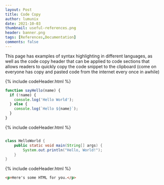 ```yaml
---
layout: Post
title: Code Copy
author: lumunix
date: 2021-10-03
thumbnail: useful-references.png
header: banner.png
tags: [References,Documentation]
comments: false
---
```

This page has examples of syntax highlighting in different languages, as well as the code copy header that can be applied to code sections that allows readers to quickly copy the code snippet to the clipboard (come on everyone has copy and pasted code from the internet every once in awhile)


{% include codeHeader.html %}
```javascript
function sayHello(name) {
  if (!name) {
    console.log('Hello World');
  } else {
    console.log(`Hello ${name}`);
  }
}
```

{% include codeHeader.html %}
```java

class HelloWorld {
    public static void main(String[] args) {
        System.out.println("Hello, World!");
    }
}
```

{% include codeHeader.html %}
```html
<p>Here's some HTML for you.</p>
```
